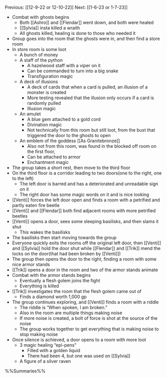 Previous: [[12-9-22 or 12-10-22]]
Next: [[1-6-23 or 1-7-23]]

- Combat with ghosts begins
	- Both [[Ashro]] and [[Flendar]] went down, and both were healed
	- [[Sylvia]] insta killed a wraith
	- All ghosts killed, healing is done to those who needed it
- Group goes into the room that the ghosts were in, and then find a store room
- In store room is some loot
	- A bunch of money
	- A staff of the python
		- A hazelwood staff with a viper on it
		- Can be commanded to turn into a big snake
		- Transfiguration magic
	- A deck of illusions
		- A deck of cards that when a card is pulled, an illusion of a monster is created
		- More testing revealed that the illusion only occurs if a card is randomly pulled
		- Illusion magic
	- An amulet
		- A blue gem attached to a gold cord
		- Divination magic
		- Not technically from this room but still loot, from the bust that triggered the door to the ghosts to open
	- An emblem of the goddess [[As Granitebronze]]
		- Also not from this room, was found in the blocked off room on the first floor,
		- Can be attached to armor
		- Enchantment magic
- The group takes a short rest, then move to the third floor
- On the third floor is a corridor leading to two doors(one to the right, one to the left)
	- The left door is barred and has a deteriorated and unreadable sign on it
	- The right door has some magic words on it and is nice looking
- [[Venti]] forces the left door open and finds a room with a petrified and partly eaten fire beetle
- [[Venti]] and [[Flendar]] both find adjacent rooms with more petrified beetles
- [[Venti]] opens a door, sees some sleeping basilisks, and then slams it shut
	- This wakes the basilisks
- The basilisks then start moving towards the group
- Everyone quickly exits the rooms off the original left door, then [[Venti]] and [[Sylvia]] hold the door shut while [[Flendar]] and [[Trik]] mend the locks on the door(that had been broken by [[Venti]])
- The group then opens the door to the right, finding a room with some nice armor stands
- [[Trik]] opens a door in the room and two of the armor stands animate
- Combat with the armor stands begins
	- Eventually a flesh golem joins the fight
	- Everything is killed
- [[Trik]] investigates the room that the flesh golem came out of
	- Finds a diamond worth 1,000 gp
- The group continues exploring, and [[Venti]] finds a room with a riddle
	- The riddle is “When spoken, I am broken.”
	- Also in the room are multiple things making noise
	- If more noise is created, a bolt of force is shot at the source of the noise
	- The group works together to get everything that is making noise to stop making noise
- Once silence is achieved, a door opens to a room with more loot
	- 3 magic healing “epi-pens”
		- Filled with a golden liquid
		- There had been 4, but one was used on [[Sylvia]]
	- A figure of a silver raven

%%Summaries%%